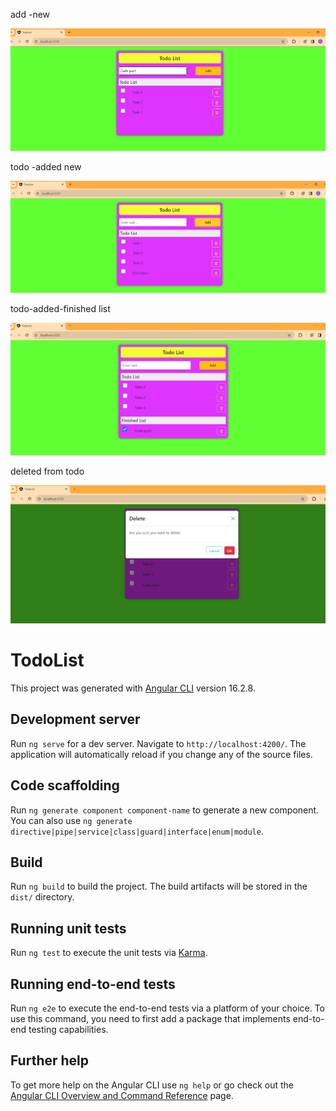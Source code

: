 add -new

![Alt Text](https://github.com/abhijit737/Todo_List_Angular/raw/main/todoList_Photos/todo-add.png)

todo -added new

![Alt Text](https://github.com/abhijit737/Todo_List_Angular/raw/main/todoList_Photos/todo-added.png)

todo-added-finished list

![Alt Text](https://github.com/abhijit737/Todo_List_Angular/raw/main/todoList_Photos/todo-addedtofinished.png)


deleted from todo 

![Alt Text](https://github.com/abhijit737/Todo_List_Angular/raw/main/todoList_Photos/todo-deleted.png)


# TodoList

This project was generated with [Angular CLI](https://github.com/angular/angular-cli) version 16.2.8.

## Development server

Run `ng serve` for a dev server. Navigate to `http://localhost:4200/`. The application will automatically reload if you change any of the source files.

## Code scaffolding

Run `ng generate component component-name` to generate a new component. You can also use `ng generate directive|pipe|service|class|guard|interface|enum|module`.

## Build

Run `ng build` to build the project. The build artifacts will be stored in the `dist/` directory.

## Running unit tests

Run `ng test` to execute the unit tests via [Karma](https://karma-runner.github.io).

## Running end-to-end tests

Run `ng e2e` to execute the end-to-end tests via a platform of your choice. To use this command, you need to first add a package that implements end-to-end testing capabilities.

## Further help

To get more help on the Angular CLI use `ng help` or go check out the [Angular CLI Overview and Command Reference](https://angular.io/cli) page.
